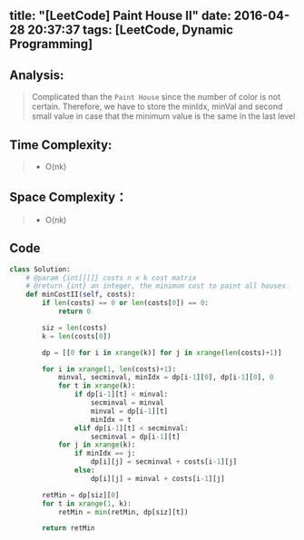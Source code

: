 title: "[LeetCode] Paint House II"
date: 2016-04-28 20:37:37
tags: [LeetCode, Dynamic Programming]
---

## Analysis:
> Complicated than the `Paint House` since the number of color is not certain. Therefore, we have to store the minIdx, minVal and second small value in case that the minimum value is the same in the last level


## Time Complexity:
> * O(nk)

## Space Complexity：
> * O(nk)


## Code
```python
class Solution:
    # @param {int[][]} costs n x k cost matrix
    # @return {int} an integer, the minimum cost to paint all houses
    def minCostII(self, costs):
        if len(costs) == 0 or len(costs[0]) == 0:
            return 0

        siz = len(costs)
        k = len(costs[0])

        dp = [[0 for i in xrange(k)] for j in xrange(len(costs)+1)]

        for i in xrange(1, len(costs)+1):
            minval, secminval, minIdx = dp[i-1][0], dp[i-1][0], 0
            for t in xrange(k):
                if dp[i-1][t] < minval:
                    secminval = minval
                    minval = dp[i-1][t]
                    minIdx = t
                elif dp[i-1][t] < secminval:
                    secminval = dp[i-1][t]
            for j in xrange(k):
                if minIdx == j:
                    dp[i][j] = secminval + costs[i-1][j]
                else:
                    dp[i][j] = minval + costs[i-1][j]

        retMin = dp[siz][0]
        for t in xrange(1, k):
            retMin = min(retMin, dp[siz][t])

        return retMin
```
